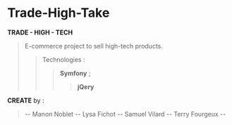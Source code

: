 # Trade-High-Take
**TRADE - HIGH - TECH**
>E-commerce project to sell high-tech products.
>>Technologies : 
>>>**Symfony** ; 
>>>> **jQery**

**CREATE** by :
>-- Manon Noblet -- 
>Lysa Fichot --
>Samuel Vilard --
>Terry Fourgeux --
 

